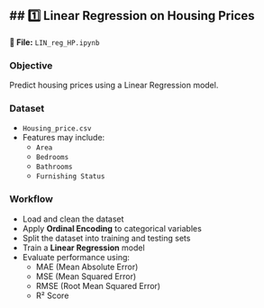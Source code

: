 ## ## 1️⃣ Linear Regression on Housing Prices

**📄 File:** `LIN_reg_HP.ipynb`

### **Objective**
Predict housing prices using a Linear Regression model.

### **Dataset**
- `Housing_price.csv`
- Features may include:
  - `Area`
  - `Bedrooms`
  - `Bathrooms`
  - `Furnishing Status`

### **Workflow**
- Load and clean the dataset
- Apply **Ordinal Encoding** to categorical variables
- Split the dataset into training and testing sets
- Train a **Linear Regression** model
- Evaluate performance using:
  - MAE (Mean Absolute Error)
  - MSE (Mean Squared Error)
  - RMSE (Root Mean Squared Error)
  - R² Score
